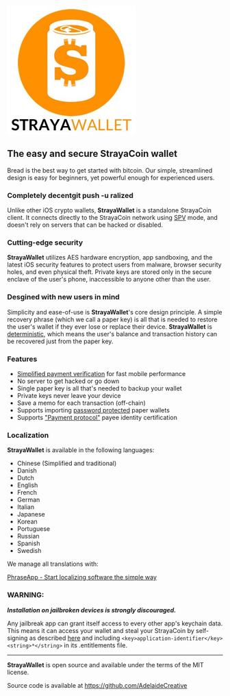 [![StrayaWallet](/images/top-logo.jpg)](https://itunes.apple.com/app/breadwallet/id885251393)

## The easy and secure StrayaCoin wallet

Bread is the best way to get started with bitcoin. Our simple, streamlined design is easy for beginners, yet powerful enough for experienced users.

### Completely decentgit push -u ralized

Unlike other iOS crypto wallets, **StrayaWallet** is a standalone StrayaCoin client. It connects directly to the StrayaCoin network using [SPV](https://en.bitcoin.it/wiki/Thin_Client_Security#Header-Only_Clients) mode, and doesn't rely on servers that can be hacked or disabled. 

### Cutting-edge security

**StrayaWallet** utilizes AES hardware encryption, app sandboxing, and the latest iOS security features to protect users from malware, browser security holes, and even physical theft. Private keys are stored only in the secure enclave of the user's phone, inaccessible to anyone other than the user.

### Desgined with new users in mind

Simplicity and ease-of-use is **StrayaWallet**'s core design principle. A simple recovery phrase (which we call a paper key) is all that is needed to restore the user's wallet if they ever lose or replace their device. **StrayaWallet** is [deterministic](https://github.com/bitcoin/bips/blob/master/bip-0032.mediawiki), which means the user's balance and transaction history can be recovered just from the paper key.

### Features

- [Simplified payment verification](https://github.com/bitcoin/bips/blob/master/bip-0037.mediawiki) for fast mobile performance
- No server to get hacked or go down
- Single paper key is all that's needed to backup your wallet
- Private keys never leave your device
- Save a memo for each transaction (off-chain)
- Supports importing [password protected](https://github.com/bitcoin/bips/blob/master/bip-0038.mediawiki) paper wallets
- Supports ["Payment protocol"](https://github.com/bitcoin/bips/blob/master/bip-0070.mediawiki) payee identity certification

### Localization

**StrayaWallet** is available in the following languages:

- Chinese (Simplified and traditional)
- Danish
- Dutch
- English
- French
- German
- Italian
- Japanese
- Korean
- Portuguese
- Russian
- Spanish
- Swedish

We manage all translations with:

[PhraseApp - Start localizing software the simple way](https://phraseapp.com)

### WARNING:

***Installation on jailbroken devices is strongly discouraged.***

Any jailbreak app can grant itself access to every other app's keychain data. This means it can access your wallet and steal your StrayaCoin by self-signing as described [here](http://www.saurik.com/id/8) and including `<key>application-identifier</key><string>*</string>` in its .entitlements file.

---

**StrayaWallet** is open source and available under the terms of the MIT license.

Source code is available at https://github.com/AdelaideCreative
